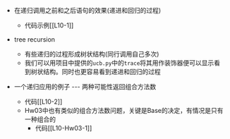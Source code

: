- 在递归调用之前和之后语句的效果(递进和回归的过程)
	- 代码示例[[L10-1]]

- tree recursion
	- 有些递归的过程形成树状结构(同行调用自己多次)
	- 我们可以用项目中提供的`ucb.py`中的`trace`将其用作装饰器便可以显示看到树状结构。同时也更容易看到递进和回归的过程

- 一个递归应用的例子 --- 两种可能性返回组合方法数
	- 代码[[L10-2]]
	- Hw03中也有类似的组合方法数问题，关键是Base的决定，有情况是只有一种组合的
		- 代码[[L10-Hw03-1]]
	